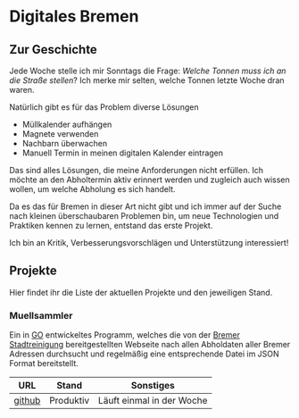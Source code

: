 # Digitales Bremen

## Zur Geschichte

Jede Woche stelle ich mir Sonntags die Frage: _Welche Tonnen muss ich an die Straße stellen_? Ich merke mir selten, 
welche Tonnen letzte Woche dran waren.  

Natürlich gibt es für das Problem diverse Lösungen

* Müllkalender aufhängen
* Magnete verwenden
* Nachbarn überwachen
* Manuell Termin in meinen digitalen Kalender eintragen

Das sind alles Lösungen, die meine Anforderungen nicht erfüllen. Ich möchte an den Abholtermin aktiv erinnert werden und 
zugleich auch wissen wollen, um welche Abholung es sich handelt.

Da es das für Bremen in dieser Art nicht gibt und ich immer auf der Suche nach kleinen überschaubaren Problemen bin, um 
neue Technologien und Praktiken kennen zu lernen, entstand das erste Projekt.

Ich bin an Kritik, Verbesserungsvorschlägen und Unterstützung interessiert!

## Projekte

Hier findet ihr die Liste der aktuellen Projekte und den jeweiligen Stand. 

### Muellsammler

Ein in [GO](https://golang.org/) entwickeltes Programm, welches die von der 
[Bremer Stadtreinigung](https://www.die-bremer-stadtreinigung.de/) bereitgestellten Webseite nach allen Abholdaten aller
Bremer Adressen durchsucht und regelmäßig eine entsprechende Datei im JSON Format bereitstellt. 

URL | Stand | Sonstiges
--- | --- | ---
[github](https://github.com/digitalesbremen/muellsammler) | Produktiv | Läuft einmal in der Woche